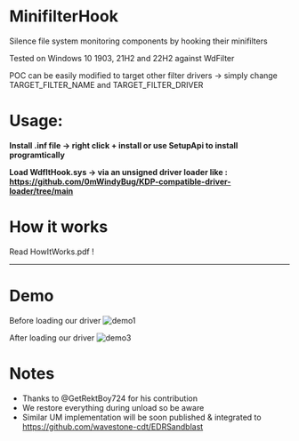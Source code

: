 # MinifilterHook
Silence file system monitoring components by hooking their minifilters

Tested on Windows 10 1903, 21H2 and 22H2 against WdFilter

POC can be easily modified to target other filter drivers -> simply change TARGET_FILTER_NAME and TARGET_FILTER_DRIVER  

# Usage:
**Install .inf file  -> right click + install or use SetupApi to install programtically**

**Load WdfltHook.sys -> via an unsigned driver loader like : https://github.com/0mWindyBug/KDP-compatible-driver-loader/tree/main**

# How it works 
Read HowItWorks.pdf ! 
***************************
# Demo
Before loading our driver
![demo1](https://github.com/0mWindyBug/MinifilterHook/assets/139051196/27474da0-726d-4e26-b785-9926138f23a8)

After loading our driver 
![demo3](https://github.com/0mWindyBug/MinifilterHook/assets/139051196/8fd4521c-35b4-425b-bf64-12d9309e6f54)

# Notes
- Thanks to @GetRektBoy724 for his contribution 
- We restore everything during unload so be aware
- Similar UM implementation will be soon published & integrated to https://github.com/wavestone-cdt/EDRSandblast
  
